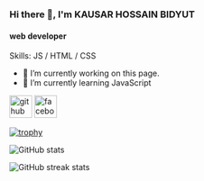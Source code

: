

### Hi there 👋, I'm KAUSAR HOSSAIN BIDYUT
#### web developer 

Skills:  JS / HTML / CSS

- 🔭 I’m currently working on this page. 
- 🌱 I’m currently learning JavaScript 


[<img src='https://cdn.jsdelivr.net/npm/simple-icons@3.0.1/icons/github.svg' alt='github' height='40'>](https://github.com/Kausarhossainbidyut)  [<img src='https://cdn.jsdelivr.net/npm/simple-icons@3.0.1/icons/facebook.svg' alt='facebook' height='40'>](https://www.facebook.com/Kausarhossainbidyut)  

[![trophy](https://github-profile-trophy.vercel.app/?username=Kausarhossainbidyut)](https://github.com/ryo-ma/github-profile-trophy)

![GitHub stats](https://github-readme-stats.vercel.app/api?username=Kausarhossainbidyut&show_icons=true)  

![GitHub streak stats](https://streak-stats.demolab.com/?user=Kausarhossainbidyut)  


